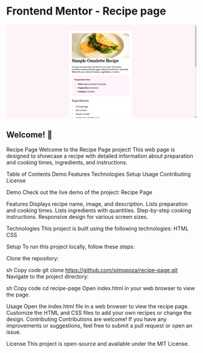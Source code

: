 # Frontend Mentor - Recipe page

![Design preview for the Recipe page coding challenge](./preview.png)

## Welcome! 👋

Recipe Page
Welcome to the Recipe Page project! This web page is designed to showcase a recipe with detailed information about preparation and cooking times, ingredients, and instructions.

Table of Contents
Demo
Features
Technologies
Setup
Usage
Contributing
License

Demo
Check out the live demo of the project: Recipe Page

Features
Displays recipe name, image, and description.
Lists preparation and cooking times.
Lists ingredients with quantities.
Step-by-step cooking instructions.
Responsive design for various screen sizes.

Technologies
This project is built using the following technologies:
HTML
CSS

Setup
To run this project locally, follow these steps:

Clone the repository:

sh
Copy code
git clone https://github.com/simopoza/recipe-page.git
Navigate to the project directory:

sh
Copy code
cd recipe-page
Open index.html in your web browser to view the page.

Usage
Open the index.html file in a web browser to view the recipe page.
Customize the HTML and CSS files to add your own recipes or change the design.
Contributing
Contributions are welcome! If you have any improvements or suggestions, feel free to submit a pull request or open an issue.

License
This project is open-source and available under the MIT License.
